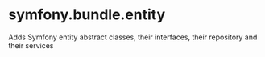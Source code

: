 # symfony.bundle.entity
Adds Symfony entity abstract classes, their interfaces, their repository and their services
